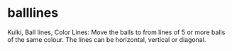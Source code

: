balllines
=========

Kulki, Ball lines, Color Lines: Move the balls to from lines of 5 or more balls of the same colour. The lines can be horizontal, vertical or diagonal.
